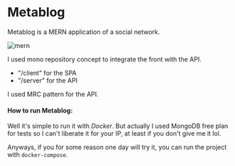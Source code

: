 # Metablog

Metablog is a MERN application of a social network.

![mern](https://encrypted-tbn0.gstatic.com/images?q=tbn:ANd9GcQNxro4be5d14G26GQeenzm548i5RrIY8pMqw&s)

I used mono repository concept to integrate the front with the API.

- "/client" for the SPA
- "/server" for the API

I used MRC pattern for the API.

#### **How to run Metablog:**
Well it's simple to run it with _Docker_.
But actually I used MongoDB free plan for tests so I can't liberate it for your IP, at least if you don't give me it lol.

Anyways, if you for some reason one day will try it, you can run the project with `docker-compose`.
